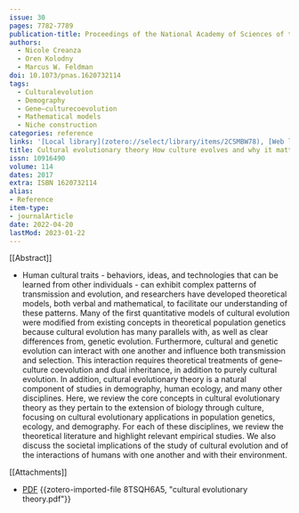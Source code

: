 ```yaml
---
issue: 30
pages: 7782-7789
publication-title: Proceedings of the National Academy of Sciences of the United States of America
authors:
  - Nicole Creanza
  - Oren Kolodny
  - Marcus W. Feldman
doi: 10.1073/pnas.1620732114
tags:
  - Culturalevolution
  - Demography
  - Gene–culturecoevolution
  - Mathematical models
  - Niche construction
categories: reference
links: '[Local library](zotero://select/library/items/2CSMBW78), [Web library](https://www.zotero.org/users/10961854/items/2CSMBW78)'
title: Cultural evolutionary theory How culture evolves and why it matters
issn: 10916490
volume: 114
dates: 2017
extra: ISBN 1620732114
alias:
- Reference
item-type:
- journalArticle
date: 2022-04-20
lastMod: 2023-01-22
---
```

[[Abstract]]

  + Human cultural traits - behaviors, ideas, and technologies that can be learned from other individuals - can exhibit complex patterns of transmission and evolution, and researchers have developed theoretical models, both verbal and mathematical, to facilitate our understanding of these patterns. Many of the first quantitative models of cultural evolution were modified from existing concepts in theoretical population genetics because cultural evolution has many parallels with, as well as clear differences from, genetic evolution. Furthermore, cultural and genetic evolution can interact with one another and influence both transmission and selection. This interaction requires theoretical treatments of gene–culture coevolution and dual inheritance, in addition to purely cultural evolution. In addition, cultural evolutionary theory is a natural component of studies in demography, human ecology, and many other disciplines. Here, we review the core concepts in cultural evolutionary theory as they pertain to the extension of biology through culture, focusing on cultural evolutionary applications in population genetics, ecology, and demography. For each of these disciplines, we review the theoretical literature and highlight relevant empirical studies. We also discuss the societal implications of the study of cultural evolution and of the interactions of humans with one another and with their environment.

[[Attachments]]

  + [PDF](zotero://select/library/items/8TSQH6A5) {{zotero-imported-file 8TSQH6A5, "cultural evolutionary theory.pdf"}}

